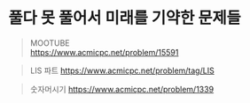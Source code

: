 # 풀다 못 풀어서 미래를 기약한 문제들

> MOOTUBE <br>
> https://www.acmicpc.net/problem/15591

> LIS 파트
> https://www.acmicpc.net/problem/tag/LIS

> 숫자머시기
> https://www.acmicpc.net/problem/1339
